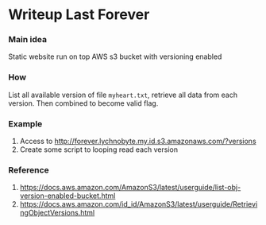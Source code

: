 # Writeup Last Forever

### Main idea
Static website run on top AWS s3 bucket with versioning enabled

### How
List all available version of file `myheart.txt`, retrieve all data from each version. Then combined to become valid flag.

### Example
1. Access to http://forever.lychnobyte.my.id.s3.amazonaws.com/?versions
2. Create some script to looping read each version

### Reference
1. https://docs.aws.amazon.com/AmazonS3/latest/userguide/list-obj-version-enabled-bucket.html
2. https://docs.aws.amazon.com/id_id/AmazonS3/latest/userguide/RetrievingObjectVersions.html